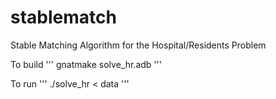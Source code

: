 # stablematch
Stable Matching Algorithm for the Hospital/Residents Problem

To build
'''
gnatmake solve_hr.adb
'''

To run 
'''
./solve_hr < data
'''

